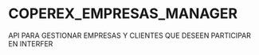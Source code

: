 # COPEREX_EMPRESAS_MANAGER
API PARA GESTIONAR EMPRESAS Y CLIENTES QUE DESEEN PARTICIPAR EN INTERFER
